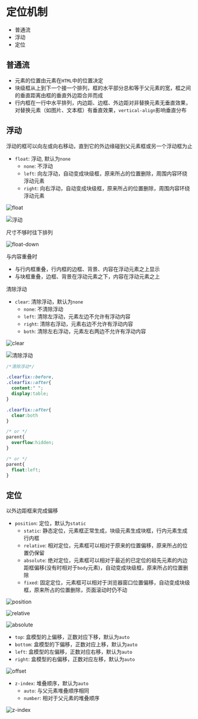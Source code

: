 # 定位机制

* 普通流
* 浮动
* 定位

## 普通流

* 元素的位置由元素在`HTML`中的位置决定
* 块级框从上到下一个接一个排列，框的水平部分总和等于父元素的宽，框之间的垂直距离由框的垂直外边距合并而成
* 行内框在一行中水平排列，内边距、边框、外边距对非替换元素无垂直效果，对替换元素（如图片、文本框）有垂直效果，`vertical-align`影响垂直分布

## 浮动

浮动的框可以向左或向右移动，直到它的外边缘碰到父元素框或另一个浮动框为止

* `float`: 浮动, 默认为`none`
  * `none`: 不浮动
  * `left`: 向左浮动，自动变成块级框，原来所占的位置删除，周围内容环绕浮动元素
  * `right`: 向右浮动，自动变成块级框，原来所占的位置删除，周围内容环绕浮动元素

![float](images/float.png)

![浮动](images/ct_css_positioning_floating_linebox.gif)

尺寸不够时往下排列

![float-down](images/float-down.png)

与内容重叠时

* 与行内框重叠，行内框的边框、背景、内容在浮动元素之上显示
* 与块框重叠，边框、背景在浮动元素之下，内容在浮动元素之上

清除浮动

* `clear`: 清除浮动，默认为`none`
  * `none`: 不清除浮动
  * `left`: 清除左浮动，元素左边不允许有浮动内容
  * `right`: 清除右浮动，元素右边不允许有浮动内容
  * `both`: 清除左右浮动，元素左右两边不允许有浮动内容

![clear](images/clear.png)

![清除浮动](images/ct_css_positioning_floating_clear_div.gif)

```css
/*清除浮动*/

.clearfix::before,
.clearfix::after{
  content:" ";
  display:table;
}

.clearfix::after{
  clear:both
}

/* or */
parent{
  overflow:hidden;
}

/* or */
parent{
  float:left;
}
```

## 定位

以外边距框来完成偏移

* `position`: 定位，默认为`static`
  * `static`: 静态定位，元素框正常生成，块级元素生成块框，行内元素生成行内框
  * `relative`: 相对定位，元素框可以相对于原来的位置偏移，原来所占的位置仍保留
  * `absolute`: 绝对定位，元素框可以相对于最近的已定位的祖先元素的内边距框偏移(没有时相对于`body`元素)，自动变成块级框，原来所占的位置删除
  * `fixed`: 固定定位，元素框可以相对于浏览器窗口位置偏移，自动变成块级框，原来所占的位置删除，页面滚动时仍不动

![position](images/position.png)

![relative](images/relative.png)

![absolute](images/absolute.png)

* `top`: 盒模型的上偏移，正数对应下移，默认为`auto`
* `bottom`: 盒模型的下偏移，正数对应上移，默认为`auto`
* `left`: 盒模型的左偏移，正数对应右移，默认为`auto`
* `right`: 盒模型的右偏移，正数对应左移，默认为`auto`

![offset](images/offset.png)

* `z-index`: 堆叠顺序，默认为`auto`
  * `auto`: 与父元素堆叠顺序相同
  * `number`: 相对于父元素的堆叠顺序

![z-index](images/z-index.png)